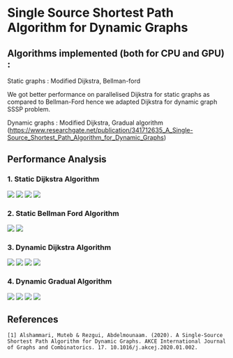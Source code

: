 # Single Source Shortest Path Algorithm for Dynamic Graphs

## Algorithms implemented (both for CPU and GPU) :

Static graphs : Modified Dijkstra, Bellman-ford

We got better performance on parallelised Dijkstra for static graphs as compared to Bellman-Ford hence we adapted Dijkstra for dynamic graph SSSP problem.

Dynamic graphs : Modified Dijkstra, Gradual algorithm (https://www.researchgate.net/publication/341712635_A_Single-Source_Shortest_Path_Algorithm_for_Dynamic_Graphs)

## Performance Analysis
### 1. Static Dijkstra Algorithm
![](results/1_1000.jpg)
![](results/1_10000.jpg)
![](results/1_50000.jpg)
![](results/1_100000.jpg)
### 2. Static Bellman Ford Algorithm
![](results/3_1000.jpg)
![](results/3_10000.jpg)

### 3. Dynamic Dijkstra Algorithm
![](results/2_1000.jpg)
![](results/2_10000.jpg)
![](results/2_50000.jpg)
![](results/2_100000.jpg)

### 4. Dynamic Gradual Algorithm
![](results/4_1000.jpg)
![](results/4_10000.jpg)
![](results/4_50000.jpg)
![](results/4_100000.jpg)

## References 
```
[1] Alshammari, Muteb & Rezgui, Abdelmounaam. (2020). A Single-Source Shortest Path Algorithm for Dynamic Graphs. AKCE International Journal of Graphs and Combinatorics. 17. 10.1016/j.akcej.2020.01.002. 
```